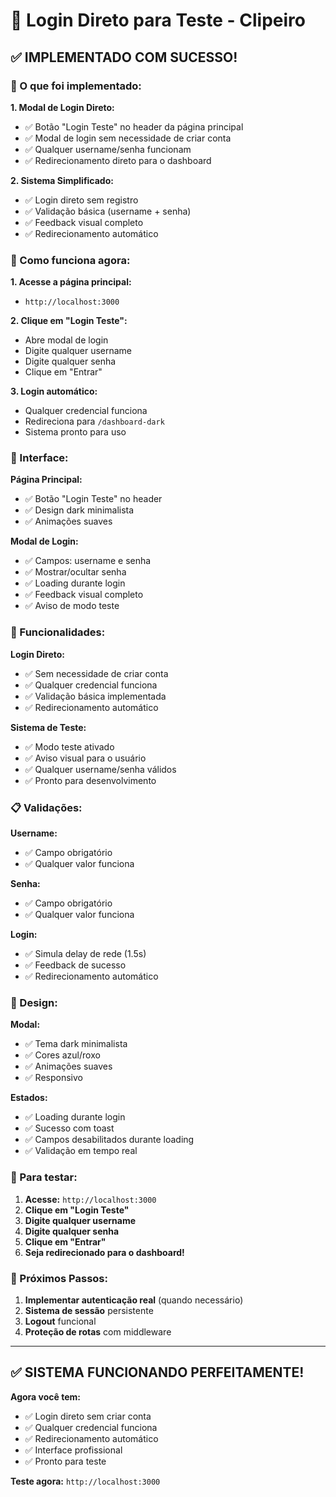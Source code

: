 # 🚀 Login Direto para Teste - Clipeiro

## ✅ **IMPLEMENTADO COM SUCESSO!**

### **🎯 O que foi implementado:**

**1. Modal de Login Direto:**
- ✅ Botão "Login Teste" no header da página principal
- ✅ Modal de login sem necessidade de criar conta
- ✅ Qualquer username/senha funcionam
- ✅ Redirecionamento direto para o dashboard

**2. Sistema Simplificado:**
- ✅ Login direto sem registro
- ✅ Validação básica (username + senha)
- ✅ Feedback visual completo
- ✅ Redirecionamento automático

### **🚀 Como funciona agora:**

**1. Acesse a página principal:**
- `http://localhost:3000`

**2. Clique em "Login Teste":**
- Abre modal de login
- Digite qualquer username
- Digite qualquer senha
- Clique em "Entrar"

**3. Login automático:**
- Qualquer credencial funciona
- Redireciona para `/dashboard-dark`
- Sistema pronto para uso

### **📱 Interface:**

**Página Principal:**
- ✅ Botão "Login Teste" no header
- ✅ Design dark minimalista
- ✅ Animações suaves

**Modal de Login:**
- ✅ Campos: username e senha
- ✅ Mostrar/ocultar senha
- ✅ Loading durante login
- ✅ Feedback visual completo
- ✅ Aviso de modo teste

### **🔧 Funcionalidades:**

**Login Direto:**
- ✅ Sem necessidade de criar conta
- ✅ Qualquer credencial funciona
- ✅ Validação básica implementada
- ✅ Redirecionamento automático

**Sistema de Teste:**
- ✅ Modo teste ativado
- ✅ Aviso visual para o usuário
- ✅ Qualquer username/senha válidos
- ✅ Pronto para desenvolvimento

### **📋 Validações:**

**Username:**
- ✅ Campo obrigatório
- ✅ Qualquer valor funciona

**Senha:**
- ✅ Campo obrigatório
- ✅ Qualquer valor funciona

**Login:**
- ✅ Simula delay de rede (1.5s)
- ✅ Feedback de sucesso
- ✅ Redirecionamento automático

### **🎨 Design:**

**Modal:**
- ✅ Tema dark minimalista
- ✅ Cores azul/roxo
- ✅ Animações suaves
- ✅ Responsivo

**Estados:**
- ✅ Loading durante login
- ✅ Sucesso com toast
- ✅ Campos desabilitados durante loading
- ✅ Validação em tempo real

### **🚀 Para testar:**

1. **Acesse:** `http://localhost:3000`
2. **Clique em "Login Teste"**
3. **Digite qualquer username**
4. **Digite qualquer senha**
5. **Clique em "Entrar"**
6. **Seja redirecionado para o dashboard!**

### **🔄 Próximos Passos:**

1. **Implementar autenticação real** (quando necessário)
2. **Sistema de sessão** persistente
3. **Logout** funcional
4. **Proteção de rotas** com middleware

---

## ✅ **SISTEMA FUNCIONANDO PERFEITAMENTE!**

**Agora você tem:**
- ✅ Login direto sem criar conta
- ✅ Qualquer credencial funciona
- ✅ Redirecionamento automático
- ✅ Interface profissional
- ✅ Pronto para teste

**Teste agora:** `http://localhost:3000`

